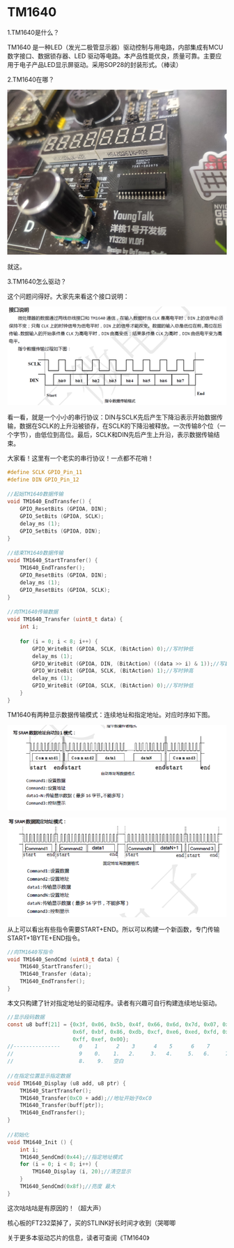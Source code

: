 # TM1640

1.TM1640是什么？

TM1640 是一种LED（发光二极管显示器）驱动控制与用电路，内部集成有MCU 数字接口、数据锁存器、LED 驱动等电路。本产品性能优良，质量可靠。主要应用于电子产品LED显示屏驱动。采用SOP28的封装形式。（棒读）



2.TM1640在哪？

![在这里(即答)](https://github.com/DT9025A/STM32-From-Zero/blob/master/5.TM1640/Picture/IMG_20200109_222320.jpg)

就这。



3.TM1640怎么驱动？

这个问题问得好。大家先来看这个接口说明：

![](https://github.com/DT9025A/STM32-From-Zero/blob/master/5.TM1640/Picture/Captured_1.png)

看一看，就是一个小小的串行协议：DIN与SCLK先后产生下降沿表示开始数据传输，数据在SCLK的上升沿被锁存，在SCLK的下降沿被释放。一次传输8个位（一个字节），由低位到高位。最后，SCLK和DIN先后产生上升沿，表示数据传输结束。

大家看！这里有一个老实的串行协议！一点都不花哨！

```c
#define SCLK GPIO_Pin_11
#define DIN GPIO_Pin_12

//起始TM1640数据传输
void TM1640_EndTransfer() {
    GPIO_ResetBits (GPIOA, DIN);
    GPIO_SetBits (GPIOA, SCLK);
    delay_ms (1);
    GPIO_SetBits (GPIOA, DIN);
}

//结束TM1640数据传输
void TM1640_StartTransfer() {
    TM1640_EndTransfer();
    GPIO_ResetBits (GPIOA, DIN);
    delay_ms (1);
    GPIO_ResetBits (GPIOA, SCLK);
}

//向TM1640传输数据
void TM1640_Transfer (uint8_t data) {
	int i;
	
	for (i = 0; i < 8; i++) {
		GPIO_WriteBit (GPIOA, SCLK, (BitAction) 0);//写时钟低
		delay_ms (1);
        GPIO_WriteBit (GPIOA, DIN, (BitAction) ((data >> i) & 1));//写数据
        GPIO_WriteBit (GPIOA, SCLK, (BitAction) 1);//写时钟高
        delay_ms (1);
        GPIO_WriteBit (GPIOA, SCLK, (BitAction) 0);//写时钟低
    }
}

```

TM1640有两种显示数据传输模式：连续地址和指定地址。对应时序如下图。

![连续地址](https://github.com/DT9025A/STM32-From-Zero/blob/master/5.TM1640/Picture/Captured_2.png)

![指定地址](https://github.com/DT9025A/STM32-From-Zero/blob/master/5.TM1640/Picture/Captured_3.png)

从上可以看出有些指令需要START+END。所以可以构建一个新函数，专门传输START+1BYTE+END指令。

```c
//向TM1640写指令
void TM1640_SendCmd (uint8_t data) {
    TM1640_StartTransfer();
    TM1640_Transfer (data);
    TM1640_EndTransfer();
}
```

本文只构建了针对指定地址的驱动程序。读者有兴趣可自行构建连续地址驱动。

```c
//显示段码数据
const u8 buff[21] = {0x3f, 0x06, 0x5b, 0x4f, 0x66, 0x6d, 0x7d, 0x07, 0x7f, 
                     0x6f, 0xbf, 0x86, 0xdb, 0xcf, 0xe6, 0xed, 0xfd, 0x87, 
                     0xff, 0xef, 0x00};
//---------------      0    1      2    3      4    5      6    7      8    
//                     9    0.    1.   2.     3.   4.     5.   6.     7.   
//                     8.    9.   空白

//在指定位置显示指定数据
void TM1640_Display (u8 add, u8 ptr) {
	TM1640_StartTransfer();
	TM1640_Transfer(0xC0 + add);//地址开始于0xC0
	TM1640_Transfer(buff[ptr]);
	TM1640_EndTransfer();
}

//初始化
void TM1640_Init () {
    int i;
	TM1640_SendCmd(0x44);//指定地址模式
    for (i = 0; i < 8; i++) {
        TM1640_Display (i, 20);//清空显示
    }
	TM1640_SendCmd(0x8f);//亮度 最大
}
```

这次咕咕咕是有原因的！（超大声）

核心板的FT232菜掉了，买的STLINK好长时间才收到（哭唧唧

关于更多本驱动芯片的信息，读者可查阅《TM1640》